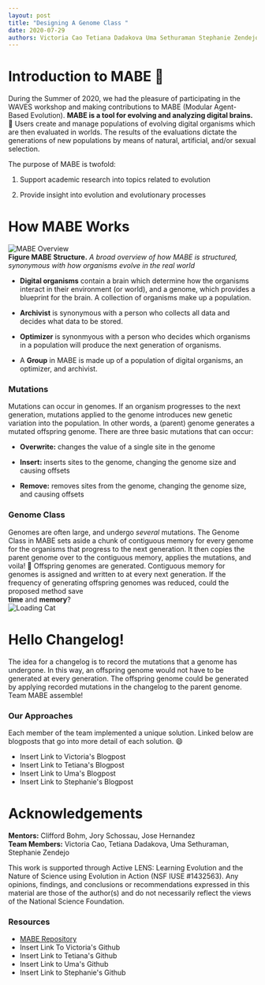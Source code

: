 ```yaml
---
layout: post
title: "Designing A Genome Class "
date: 2020-07-29
authors: Victoria Cao Tetiana Dadakova Uma Sethuraman Stephanie Zendejo
---
```


# Introduction to MABE :dna: 
During the Summer of 2020, we had the pleasure of participating in the WAVES workshop and making contributions to MABE (Modular Agent-Based Evolution). **MABE is a tool for evolving and analyzing digital brains.** :exploding_head: Users create and manage populations of evolving digital organisms which are then evaluated in worlds. The results of the evaluations dictate the generations of new populations by means of natural, artificial, and/or sexual selection.  

The purpose of MABE is twofold:
1. Support academic research into topics related to evolution

2. Provide insight into evolution and evolutionary processes  

# How MABE Works 
![MABE Overview](https://i.imgur.com/WwKJYt4.png)  
**Figure MABE Structure.** _A broad overview of how MABE is structured, synonymous with how organisms evolve in the real world_  
- **Digital organisms** contain a brain which determine how the organisms interact in their environment (or world), and a genome, which provides a blueprint for the brain. A collection of organisms make up a population.

- **Archivist** is synonymous with a person who collects all data and decides what data to be stored.

- **Optimizer** is synonmyous with a person who decides which organisms in a population will produce the next generation of organisms.

- A **Group** in MABE is made up of a population of digital organisms, an optimizer, and archivist.

### Mutations
Mutations can occur in genomes. If an organism progresses to the next generation, mutations applied to the genome introduces new genetic variation into the population. In other words, a (parent) genome generates a mutated offspring genome. There are three basic mutations that can occur:
- **Overwrite:** changes the value of a single site in the genome

- **Insert:** inserts sites to the genome, changing the genome size and causing offsets

- **Remove:** removes sites from the genome, changing the genome size, and causing offsets

### Genome Class
Genomes are often large, and undergo _several_ mutations. The Genome Class in MABE sets aside a chunk of contiguous memory for every genome for the organisms that progress to the next generation. It then copies the parent genome over to the contiguous memory, applies the mutations, and voila! :tada: Offspring genomes are generated. Contiguous memory for genomes is assigned and written to at every next generation. If the frequency of generating offspring genomes was reduced, could the proposed method save  
**time** and **memory**?  
![Loading Cat](https://i.imgur.com/6CLU31c.gif)  

# Hello Changelog!
The idea for a changelog is to record the mutations that a genome has undergone. In this way, an offspring genome would not have to be generated at every generation. The offspring genome could be generated by applying recorded mutations in the changelog to the parent genome. Team MABE assemble!

### Our Approaches  
Each member of the team implemented a unique solution. Linked below are blogposts that go into more detail of each solution. :smile:  
* Insert Link to Victoria's Blogpost  
* Insert Link to Tetiana's Blogpost  
* Insert Link to Uma's Blogpost  
* Insert Link to Stephanie's Blogpost  
  
    
      
      
      
      
      
      
# Acknowledgements
**Mentors:** Clifford Bohm, Jory Schossau, Jose Hernandez  
**Team Members:** Victoria Cao, Tetiana Dadakova, Uma Sethuraman, Stephanie Zendejo

This work is supported through Active LENS: Learning Evolution and the Nature of Science using Evolution in Action (NSF IUSE #1432563). Any opinions, findings, and conclusions or recommendations expressed in this material are those of the author(s) and do not necessarily reflect the views of the National Science Foundation.

### Resources
* [MABE Repository](https://github.com/Hintzelab/MABE)  
* Insert Link To Victoria's Github  
* Insert Link to Tetiana's Github  
* Insert Link to Uma's Github  
* Insert Link to Stephanie's Github  
